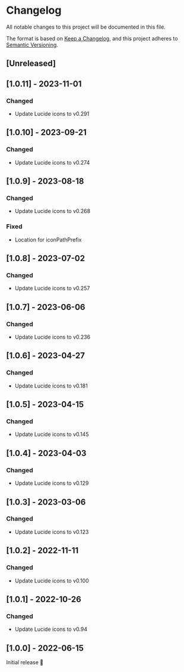 # Changelog
All notable changes to this project will be documented in this file.

The format is based on [Keep a Changelog](https://keepachangelog.com/en/1.0.0/),
and this project adheres to [Semantic Versioning](https://semver.org/spec/v2.0.0.html).

## [Unreleased]

## [1.0.11] - 2023-11-01
### Changed
- Update Lucide icons to v0.291

## [1.0.10] - 2023-09-21
### Changed
- Update Lucide icons to v0.274

## [1.0.9] - 2023-08-18
### Changed
- Update Lucide icons to v0.268

### Fixed
- Location for iconPathPrefix

## [1.0.8] - 2023-07-02
### Changed
- Update Lucide icons to v0.257

## [1.0.7] - 2023-06-06
### Changed
- Update Lucide icons to v0.236

## [1.0.6] - 2023-04-27
### Changed
- Update Lucide icons to v0.181

## [1.0.5] - 2023-04-15
### Changed
- Update Lucide icons to v0.145

## [1.0.4] - 2023-04-03
### Changed
- Update Lucide icons to v0.129

## [1.0.3] - 2023-03-06
### Changed
- Update Lucide icons to v0.123

## [1.0.2] - 2022-11-11
### Changed
- Update Lucide icons to v0.100

## [1.0.1] - 2022-10-26
### Changed
- Update Lucide icons to v0.94

## [1.0.0] - 2022-06-15
Initial release 🎉

